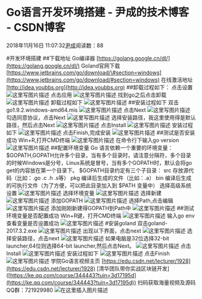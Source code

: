 
# Go语言开发环境搭建 - 尹成的技术博客 - CSDN博客

2018年11月16日 11:07:32[尹成](https://me.csdn.net/yincheng01)阅读数：88


\#开发环境搭建
\#\#下载地址
Go编译器
[https://golang.google.cn/dl/](https://golang.google.cn/dl/)
Goland官网下载
[https://www.jetbrains.com/go/download/\#section=windows](https://www.jetbrains.com/go/download/#section=windows)
在线激活地址
[http://idea.youbbs.org](http://idea.youbbs.org)
\#\#卸载过程如下：
点击设置
![这里写图片描述](https://img-blog.csdn.net/20180913085942843?watermark/2/text/aHR0cHM6Ly9ibG9nLmNzZG4ubmV0L3UwMTA5ODY3NzY=/font/5a6L5L2T/fontsize/400/fill/I0JBQkFCMA==/dissolve/70)
点击应用
![这里写图片描述](https://img-blog.csdn.net/20180913090131977?watermark/2/text/aHR0cHM6Ly9ibG9nLmNzZG4ubmV0L3UwMTA5ODY3NzY=/font/5a6L5L2T/fontsize/400/fill/I0JBQkFCMA==/dissolve/70)
找到go之后点击卸载
![这里写图片描述](https://img-blog.csdn.net/20180913090246586?watermark/2/text/aHR0cHM6Ly9ibG9nLmNzZG4ubmV0L3UwMTA5ODY3NzY=/font/5a6L5L2T/fontsize/400/fill/I0JBQkFCMA==/dissolve/70)
卸载过程如下
![这里写图片描述](https://img-blog.csdn.net/20180913090355132?watermark/2/text/aHR0cHM6Ly9ibG9nLmNzZG4ubmV0L3UwMTA5ODY3NzY=/font/5a6L5L2T/fontsize/400/fill/I0JBQkFCMA==/dissolve/70)
\#\#安装过程如下
双击go1.9.2.windows-amd64.mis
![这里写图片描述](https://img-blog.csdn.net/20180913090819675?watermark/2/text/aHR0cHM6Ly9ibG9nLmNzZG4ubmV0L3UwMTA5ODY3NzY=/font/5a6L5L2T/fontsize/400/fill/I0JBQkFCMA==/dissolve/70)
点击Next
![这里写图片描述](https://img-blog.csdn.net/2018091309092265?watermark/2/text/aHR0cHM6Ly9ibG9nLmNzZG4ubmV0L3UwMTA5ODY3NzY=/font/5a6L5L2T/fontsize/400/fill/I0JBQkFCMA==/dissolve/70)
勾选同意协议，点击Next
![这里写图片描述](https://img-blog.csdn.net/2018091309105669?watermark/2/text/aHR0cHM6Ly9ibG9nLmNzZG4ubmV0L3UwMTA5ODY3NzY=/font/5a6L5L2T/fontsize/400/fill/I0JBQkFCMA==/dissolve/70)
选择安装路径，我这里使用得是默认路径，然后点击Next
![这里写图片描述](https://img-blog.csdn.net/20180913091218388?watermark/2/text/aHR0cHM6Ly9ibG9nLmNzZG4ubmV0L3UwMTA5ODY3NzY=/font/5a6L5L2T/fontsize/400/fill/I0JBQkFCMA==/dissolve/70)
点击Install
![这里写图片描述](https://img-blog.csdn.net/20180913091318357?watermark/2/text/aHR0cHM6Ly9ibG9nLmNzZG4ubmV0L3UwMTA5ODY3NzY=/font/5a6L5L2T/fontsize/400/fill/I0JBQkFCMA==/dissolve/70)
安装过程如下
![这里写图片描述](https://img-blog.csdn.net/20180913091437508?watermark/2/text/aHR0cHM6Ly9ibG9nLmNzZG4ubmV0L3UwMTA5ODY3NzY=/font/5a6L5L2T/fontsize/400/fill/I0JBQkFCMA==/dissolve/70)
点击Finish,完成安装
![这里写图片描述](https://img-blog.csdn.net/20180913091605502?watermark/2/text/aHR0cHM6Ly9ibG9nLmNzZG4ubmV0L3UwMTA5ODY3NzY=/font/5a6L5L2T/fontsize/400/fill/I0JBQkFCMA==/dissolve/70)
\#\#测试是否安装成功
Win+R,打开CMD终端
![这里写图片描述](https://img-blog.csdn.net/20180913091730814?watermark/2/text/aHR0cHM6Ly9ibG9nLmNzZG4ubmV0L3UwMTA5ODY3NzY=/font/5a6L5L2T/fontsize/400/fill/I0JBQkFCMA==/dissolve/70)
在命令行下输入go version
![这里写图片描述](https://img-blog.csdn.net/2018091309190610?watermark/2/text/aHR0cHM6Ly9ibG9nLmNzZG4ubmV0L3UwMTA5ODY3NzY=/font/5a6L5L2T/fontsize/400/fill/I0JBQkFCMA==/dissolve/70)
\#\#配置环境变量
Go 语言依赖一个重要的环境变量：$GOPATH,GOPATH允许多个目录，当有多个目录时，请注意分隔符，多个目录的时候Windows是分号，Linux系统是冒号，当有多个GOPATH时，默认会将go get的内容放在第一个目录下。
$GOPATH目录约定有三个子目录：
src 存放源代码（比如：.go .c .h .s等）
pkg 编译后生成的文件（比如：.a）
bin 编译后生成的可执行文件（为了方便，可以把此目录加入到 $PATH 变量中）
选择高级系统设置
![这里写图片描述](https://img-blog.csdn.net/2018091309590620?watermark/2/text/aHR0cHM6Ly9ibG9nLmNzZG4ubmV0L3UwMTA5ODY3NzY=/font/5a6L5L2T/fontsize/400/fill/I0JBQkFCMA==/dissolve/70)
选择环境变量
![这里写图片描述](https://img-blog.csdn.net/20180913100226975?watermark/2/text/aHR0cHM6Ly9ibG9nLmNzZG4ubmV0L3UwMTA5ODY3NzY=/font/5a6L5L2T/fontsize/400/fill/I0JBQkFCMA==/dissolve/70)
选择新建
![这里写图片描述](https://img-blog.csdn.net/20180913100438217?watermark/2/text/aHR0cHM6Ly9ibG9nLmNzZG4ubmV0L3UwMTA5ODY3NzY=/font/5a6L5L2T/fontsize/400/fill/I0JBQkFCMA==/dissolve/70)
添加GOPATH
![这里写图片描述](https://img-blog.csdn.net/20180913100624242?watermark/2/text/aHR0cHM6Ly9ibG9nLmNzZG4ubmV0L3UwMTA5ODY3NzY=/font/5a6L5L2T/fontsize/400/fill/I0JBQkFCMA==/dissolve/70)
选择Path,点击编辑
![这里写图片描述](https://img-blog.csdn.net/20180913100752878?watermark/2/text/aHR0cHM6Ly9ibG9nLmNzZG4ubmV0L3UwMTA5ODY3NzY=/font/5a6L5L2T/fontsize/400/fill/I0JBQkFCMA==/dissolve/70)
添加刚刚新建得GOPATH到Path中
![这里写图片描述](https://img-blog.csdn.net/20180913100928402?watermark/2/text/aHR0cHM6Ly9ibG9nLmNzZG4ubmV0L3UwMTA5ODY3NzY=/font/5a6L5L2T/fontsize/400/fill/I0JBQkFCMA==/dissolve/70)
\#\#测试环境变量是否配置成功
Win+R键，打开CMD终端
![这里写图片描述](https://img-blog.csdn.net/20180913101346199?watermark/2/text/aHR0cHM6Ly9ibG9nLmNzZG4ubmV0L3UwMTA5ODY3NzY=/font/5a6L5L2T/fontsize/400/fill/I0JBQkFCMA==/dissolve/70)
输入go env查看变量是否设置成功
![这里写图片描述](https://img-blog.csdn.net/20180913101504200?watermark/2/text/aHR0cHM6Ly9ibG9nLmNzZG4ubmV0L3UwMTA5ODY3NzY=/font/5a6L5L2T/fontsize/400/fill/I0JBQkFCMA==/dissolve/70)
\#安装goland
双击goland-2017.3.2.exe
![这里写图片描述](https://img-blog.csdn.net/20180913101742942?watermark/2/text/aHR0cHM6Ly9ibG9nLmNzZG4ubmV0L3UwMTA5ODY3NzY=/font/5a6L5L2T/fontsize/400/fill/I0JBQkFCMA==/dissolve/70)
出现以下界面，点击next
![这里写图片描述](https://img-blog.csdn.net/20180913101905744?watermark/2/text/aHR0cHM6Ly9ibG9nLmNzZG4ubmV0L3UwMTA5ODY3NzY=/font/5a6L5L2T/fontsize/400/fill/I0JBQkFCMA==/dissolve/70)
选择安装路径，点击next
![这里写图片描述](https://img-blog.csdn.net/2018091310215541?watermark/2/text/aHR0cHM6Ly9ibG9nLmNzZG4ubmV0L3UwMTA5ODY3NzY=/font/5a6L5L2T/fontsize/400/fill/I0JBQkFCMA==/dissolve/70)
如果电脑是32位选择32-bit launcher,64位则选择64-bit launcher,然后点击Next。
![这里写图片描述](https://img-blog.csdn.net/20180913102344676?watermark/2/text/aHR0cHM6Ly9ibG9nLmNzZG4ubmV0L3UwMTA5ODY3NzY=/font/5a6L5L2T/fontsize/400/fill/I0JBQkFCMA==/dissolve/70)
点击Install
![这里写图片描述](https://img-blog.csdn.net/20180913102447467?watermark/2/text/aHR0cHM6Ly9ibG9nLmNzZG4ubmV0L3UwMTA5ODY3NzY=/font/5a6L5L2T/fontsize/400/fill/I0JBQkFCMA==/dissolve/70)
安装过程如下
![这里写图片描述](https://img-blog.csdn.net/20180913102536258?watermark/2/text/aHR0cHM6Ly9ibG9nLmNzZG4ubmV0L3UwMTA5ODY3NzY=/font/5a6L5L2T/fontsize/400/fill/I0JBQkFCMA==/dissolve/70)
点击Finish
![这里写图片描述](https://img-blog.csdn.net/20180913102605974?watermark/2/text/aHR0cHM6Ly9ibG9nLmNzZG4ubmV0L3UwMTA5ODY3NzY=/font/5a6L5L2T/fontsize/400/fill/I0JBQkFCMA==/dissolve/70)
学院Go语言视频主页
[https://edu.csdn.net/lecturer/1928](https://edu.csdn.net/lecturer/1928)
[清华团队带你实战区块链开发]
([https://ke.qq.com/course/344443?tuin=3d17195d](https://ke.qq.com/course/344443?tuin=3d17195d))
扫码获取海量视频及源码   QQ群：721929980
![在这里插入图片描述](https://img-blog.csdnimg.cn/20181116110724858.png?x-oss-process=image/watermark,type_ZmFuZ3poZW5naGVpdGk,shadow_10,text_aHR0cHM6Ly9ibG9nLmNzZG4ubmV0L3lpbmNoZW5nMDE=,size_16,color_FFFFFF,t_70)

